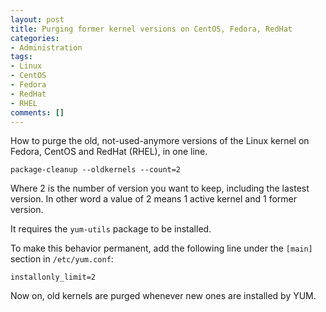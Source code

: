 ```yaml
---
layout: post
title: Purging former kernel versions on CentOS, Fedora, RedHat
categories:
- Administration
tags:
- Linux
- CentOS
- Fedora
- RedHat
- RHEL
comments: []
---
```

How to purge the old, not-used-anymore versions of the Linux kernel on Fedora, CentOS and RedHat (RHEL), in one line.

```
package-cleanup --oldkernels --count=2
```

Where 2 is the number of version you want to keep, including the lastest version. In other word a value of 2 means 1 active kernel and 1 former version.

It requires the `yum-utils` package to be installed.

To make this behavior permanent, add the following line under the `[main]` section in `/etc/yum.conf`:

```
installonly_limit=2
```

Now on, old kernels are purged whenever new ones are installed by YUM.